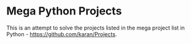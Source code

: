 # Mega Python Projects

This is an attempt to solve the projects listed in the mega project list in Python - https://github.com/karan/Projects.
